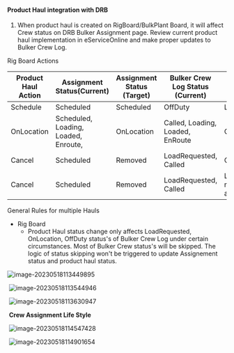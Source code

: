 ####                                                Product Haul integration with DRB

1.  When product haul is created on RigBoard/BulkPlant Board, it will affect Crew status on DRB Bulker Assignment page. Review current product haul implementation in eServiceOnline and make proper updates to Bulker Crew Log.

    

   Rig Board Actions

| Product Haul Action | Assignment Status(Current)           | Assignment Status (Target) | Bulker Crew Log Status (Current) | Bulker Crew Log Status (Target)    |
| ------------------- | ------------------------------------ | -------------------------- | -------------------------------- | ---------------------------------- |
| Schedule            | Scheduled                            | Scheduled                  | OffDuty                          | LoadRequested                      |
| OnLocation          | Scheduled, Loading, Loaded, Enroute, | OnLocation                 | Called, Loading, Loaded, EnRoute | OnLocation                         |
| Cancel              | Scheduled                            | Removed                    | LoadRequested, Called            | OffDuty                            |
| Cancel              | Scheduled                            | Removed                    | LoadRequested, Called            | LoadRequest if next haul available |

  General Rules for multiple Hauls

- Rig Board
  - Product Haul status change only affects LoadRequested, OnLocation, OffDuty status's of Bulker Crew Log under certain circumstances. Most of Bulker Crew status's will be skipped. The logic of status skipping won't be triggered to update Assignement status and product haul status.

![image-20230518113449895](C:\Users\sunting\AppData\Roaming\Typora\typora-user-images\image-20230518113449895.png)

​                                         ![image-20230518113544946](C:\Users\sunting\AppData\Roaming\Typora\typora-user-images\image-20230518113544946.png)

​                                     ![image-20230518113630947](C:\Users\sunting\AppData\Roaming\Typora\typora-user-images\image-20230518113630947.png)

​                                     **Crew Assignment  Life Style**                            

​                                    ![image-20230518114547428](C:\Users\sunting\AppData\Roaming\Typora\typora-user-images\image-20230518114547428.png)  

​                                                                                                                     ![image-20230518114901654](C:\Users\sunting\AppData\Roaming\Typora\typora-user-images\image-20230518114901654.png)

​          